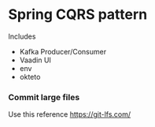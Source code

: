 # Spring CQRS pattern

Includes
- Kafka Producer/Consumer
- Vaadin UI
- env
- okteto


### Commit large files

Use this reference https://git-lfs.com/
